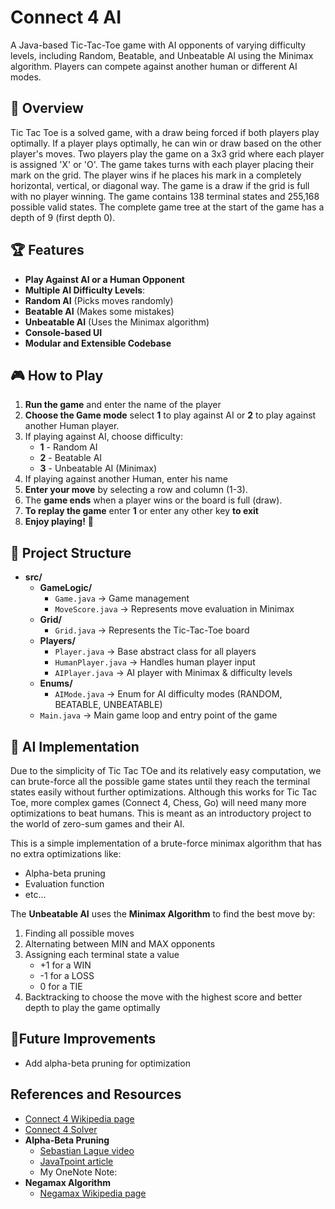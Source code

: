 # Connect 4 AI

A Java-based Tic-Tac-Toe game with AI opponents of varying difficulty levels, including Random, Beatable, and Unbeatable AI using the Minimax algorithm. Players can compete against another human or different AI modes.

## 🚀 Overview 

Tic Tac Toe is a solved game, with a draw being forced if both players play optimally. If a player plays optimally, he can win or draw based on the other player's moves. Two players play the game on a 3x3 grid where each player is assigned 'X' or 'O'. The game takes turns with each player placing their mark on the grid. The player wins if he places his mark in a completely horizontal, vertical, or diagonal way. The game is a draw if the grid is full with no player winning. The game contains 138 terminal states and 255,168 possible valid states. The complete game tree at the start of the game has a depth of 9 (first depth 0).

## 🏆 Features 

-  **Play Against AI or a Human Opponent**  
-  **Multiple AI Difficulty Levels**:  
  - **Random AI**  (Picks moves randomly)  
  - **Beatable AI**  (Makes some mistakes)  
  - **Unbeatable AI**  (Uses the Minimax algorithm)  
-  **Console-based UI**  
-  **Modular and Extensible Codebase**  

## 🎮 How to Play 

1. **Run the game** and enter the name of the player
2. **Choose the Game mode** select **1** to play against AI or **2** to play against another Human player.
3. If playing against AI, choose difficulty:  
   - **1** - Random AI 
   - **2** - Beatable AI  
   - **3** - Unbeatable AI (Minimax)
4. If playing against another Human, enter his name
5. **Enter your move** by selecting a row and column (1-3).
6. The **game ends** when a player wins or the board is full (draw).
7. **To replay the game** enter **1** or enter any other key **to exit**
8. **Enjoy playing!** 🎉

## 📂 Project Structure
- **src/**
  - **GameLogic/**
    - `Game.java` → Game management
    - `MoveScore.java` → Represents move evaluation in Minimax
  - **Grid/**
    - `Grid.java` → Represents the Tic-Tac-Toe board
  - **Players/**
    - `Player.java` → Base abstract class for all players
    - `HumanPlayer.java` → Handles human player input
    - `AIPlayer.java` → AI player with Minimax & difficulty levels
  - **Enums/**
    - `AIMode.java` → Enum for AI difficulty modes (RANDOM, BEATABLE, UNBEATABLE)
  - `Main.java` → Main game loop and entry point of the game

## :robot: AI Implementation

Due to the simplicity of Tic Tac TOe and its relatively easy computation, we can brute-force all the possible game states until they reach the terminal states easily without further optimizations. Although this works for Tic Tac Toe, more complex games (Connect 4, Chess, Go) will need many more optimizations to beat humans. This is meant as an introductory project to the world of zero-sum games and their AI.

This is a simple implementation of a brute-force minimax algorithm that has no extra optimizations like:
- Alpha-beta pruning
- Evaluation function
- etc...

The **Unbeatable AI** uses the **Minimax Algorithm** to find the best move by:
1. Finding all possible moves
2. Alternating between MIN and MAX opponents
3. Assigning each terminal state a value
   - +1 for a WIN
   - -1 for a LOSS
   - 0 for a TIE
4. Backtracking to choose the move with the highest score and better depth to play the game optimally

## 📌Future Improvements
- Add alpha-beta pruning for optimization

## References and Resources
- [Connect 4 Wikipedia page](https://en.wikipedia.org/wiki/Connect_Four)
- [Connect 4 Solver](https://connect4.gamesolver.org/)
- **Alpha-Beta Pruning**
  - [Sebastian Lague video](https://www.youtube.com/watch?v=l-hh51ncgDI)
  - [JavaTpoint article](https://www.javatpoint.com/ai-alpha-beta-pruning)
  - My OneNote Note:
- **Negamax Algorithm**
  - [Negamax Wikipedia page](https://en.wikipedia.org/wiki/Negamax) 
